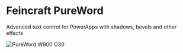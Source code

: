 # Feincraft PureWord
Advanced text control for PowerApps with shadows, bevels and other effects


![PureWord W900 O30](https://user-images.githubusercontent.com/32096531/180357911-b5c00ae5-cf8d-4cdc-9e4e-ecc2c9e1b393.gif)
